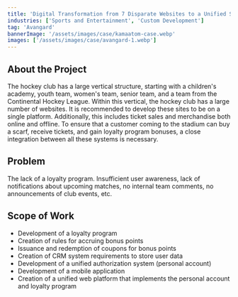 ```yaml
---
title: 'Digital Transformation from 7 Disparate Websites to a Unified System'
industries: ['Sports and Entertainment', 'Custom Development']
tag: 'Avangard'
bannerImage: '/assets/images/case/kamaatom-case.webp'
images: ['/assets/images/case/avangard-1.webp']
---
```


## About the Project

The hockey club has a large vertical structure, starting with a children's academy, youth team, women's team, senior team, and a team from the Continental Hockey League. Within this vertical, the hockey club has a large number of websites. It is recommended to develop these sites to be on a single platform. Additionally, this includes ticket sales and merchandise both online and offline. To ensure that a customer coming to the stadium can buy a scarf, receive tickets, and gain loyalty program bonuses, a close integration between all these systems is necessary.

## Problem

The lack of a loyalty program. Insufficient user awareness, lack of notifications about upcoming matches, no internal team comments, no announcements of club events, etc.

## Scope of Work

- Development of a loyalty program
- Creation of rules for accruing bonus points
- Issuance and redemption of coupons for bonus points
- Creation of CRM system requirements to store user data
- Development of a unified authorization system (personal account)
- Development of a mobile application
- Creation of a unified web platform that implements the personal account and loyalty program

